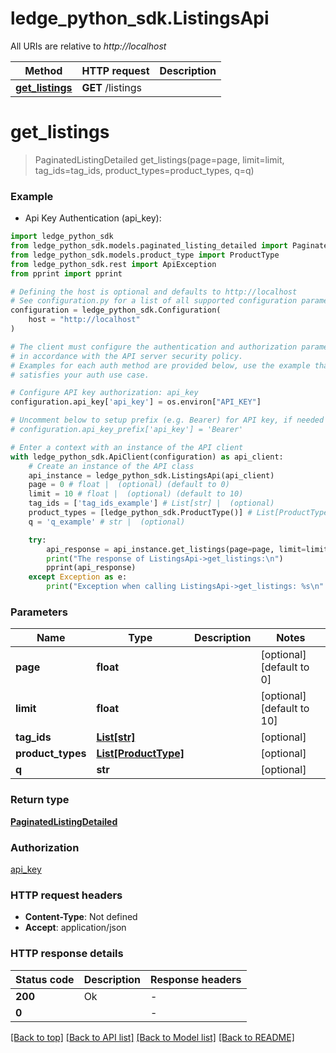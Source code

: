 # ledge_python_sdk.ListingsApi

All URIs are relative to *http://localhost*

Method | HTTP request | Description
------------- | ------------- | -------------
[**get_listings**](ListingsApi.md#get_listings) | **GET** /listings | 


# **get_listings**
> PaginatedListingDetailed get_listings(page=page, limit=limit, tag_ids=tag_ids, product_types=product_types, q=q)



### Example

* Api Key Authentication (api_key):

```python
import ledge_python_sdk
from ledge_python_sdk.models.paginated_listing_detailed import PaginatedListingDetailed
from ledge_python_sdk.models.product_type import ProductType
from ledge_python_sdk.rest import ApiException
from pprint import pprint

# Defining the host is optional and defaults to http://localhost
# See configuration.py for a list of all supported configuration parameters.
configuration = ledge_python_sdk.Configuration(
    host = "http://localhost"
)

# The client must configure the authentication and authorization parameters
# in accordance with the API server security policy.
# Examples for each auth method are provided below, use the example that
# satisfies your auth use case.

# Configure API key authorization: api_key
configuration.api_key['api_key'] = os.environ["API_KEY"]

# Uncomment below to setup prefix (e.g. Bearer) for API key, if needed
# configuration.api_key_prefix['api_key'] = 'Bearer'

# Enter a context with an instance of the API client
with ledge_python_sdk.ApiClient(configuration) as api_client:
    # Create an instance of the API class
    api_instance = ledge_python_sdk.ListingsApi(api_client)
    page = 0 # float |  (optional) (default to 0)
    limit = 10 # float |  (optional) (default to 10)
    tag_ids = ['tag_ids_example'] # List[str] |  (optional)
    product_types = [ledge_python_sdk.ProductType()] # List[ProductType] |  (optional)
    q = 'q_example' # str |  (optional)

    try:
        api_response = api_instance.get_listings(page=page, limit=limit, tag_ids=tag_ids, product_types=product_types, q=q)
        print("The response of ListingsApi->get_listings:\n")
        pprint(api_response)
    except Exception as e:
        print("Exception when calling ListingsApi->get_listings: %s\n" % e)
```



### Parameters


Name | Type | Description  | Notes
------------- | ------------- | ------------- | -------------
 **page** | **float**|  | [optional] [default to 0]
 **limit** | **float**|  | [optional] [default to 10]
 **tag_ids** | [**List[str]**](str.md)|  | [optional] 
 **product_types** | [**List[ProductType]**](ProductType.md)|  | [optional] 
 **q** | **str**|  | [optional] 

### Return type

[**PaginatedListingDetailed**](PaginatedListingDetailed.md)

### Authorization

[api_key](../README.md#api_key)

### HTTP request headers

 - **Content-Type**: Not defined
 - **Accept**: application/json

### HTTP response details

| Status code | Description | Response headers |
|-------------|-------------|------------------|
**200** | Ok |  -  |
**0** |  |  -  |

[[Back to top]](#) [[Back to API list]](../README.md#documentation-for-api-endpoints) [[Back to Model list]](../README.md#documentation-for-models) [[Back to README]](../README.md)

